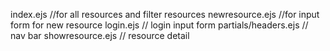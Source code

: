 index.ejs //for all resources and filter resources
newresource.ejs //for input form for new resource
login.ejs // login input form
partials/headers.ejs // nav bar
showresource.ejs // resource detail